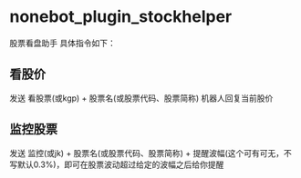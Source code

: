 # nonebot_plugin_stockhelper
股票看盘助手 具体指令如下：<br/>
## 看股价
发送 看股票(或kgp) + 股票名(或股票代码、股票简称) 机器人回复当前股价
## 监控股票
发送 监控(或jk) + 股票名(或股票代码、股票简称) + 提醒波幅(这个可有可无，不写默认0.3%)，即可在股票波动超过给定的波幅之后给你提醒

